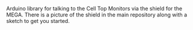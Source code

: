 Arduino library for talking to the Cell Top Monitors via the shield for the MEGA.
There is a picture of the shield in the main repository along with a sketch to get you started.
